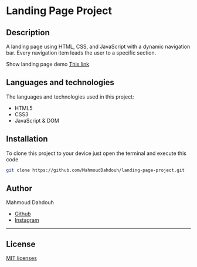 # Landing Page Project

## Description
A landing page using HTML, CSS, and JavaScript with a dynamic navigation bar. Every navigation item leads the user to a specific section.

Show landing page demo <a href="https://MahmoudDahdouh.github.io/landing-page-project/" target="_blank">This link</a>

## Languages and technologies
The languages and technologies used in this project:
* HTML5
* CSS3
* JavaScript & DOM

## Installation
To clone this project to your device just open the terminal and execute this code

```bash
git clone https://github.com/MahmoudDahdouh/landing-page-project.git
```

## Author
Mahmoud Dahdouh
* [Github](https://github.com/MahmoudDahdouh)
* [Instagram](https://www.instagram.com/mahmouddahdouh9/)
---
## License
[MIT licenses](https://choosealicense.com/licenses/mit/)

